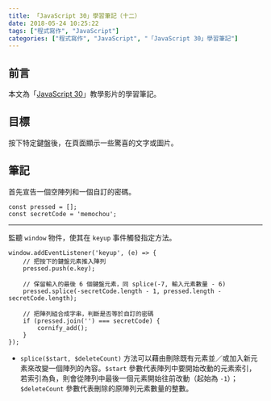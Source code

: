 ```yaml
---
title: 「JavaScript 30」學習筆記（十二）
date: 2018-05-24 10:25:22
tags: ["程式寫作", "JavaScript"]
categories: ["程式寫作", "JavaScript", "「JavaScript 30」學習筆記"]
---
```


## 前言
本文為「[JavaScript 30](https://javascript30.com/)」教學影片的學習筆記。

## 目標
按下特定鍵盤後，在頁面顯示一些驚喜的文字或圖片。

## 筆記
首先宣告一個空陣列和一個自訂的密碼。
```JS
const pressed = [];
const secretCode = 'memochou';
```
---
監聽 `window` 物件，使其在 `keyup` 事件觸發指定方法。
```JS
window.addEventListener('keyup', (e) => {
    // 把按下的鍵盤元素推入陣列
    pressed.push(e.key);

    // 保留輸入的最後 6 個鍵盤元素，同 splice(-7, 輸入元素數量 - 6)
    pressed.splice(-secretCode.length - 1, pressed.length - secretCode.length);
    
    // 把陣列組合成字串，判斷是否等於自訂的密碼
    if (pressed.join('') === secretCode) {
        cornify_add();
    }
});
```
- `splice($start, $deleteCount)` 方法可以藉由刪除既有元素並／或加入新元素來改變一個陣列的內容。`$start` 參數代表陣列中要開始改動的元素索引，若索引為負，則會從陣列中最後一個元素開始往前改動（起始為 `-1`）；`$deleteCount` 參數代表刪除的原陣列元素數量的整數。
